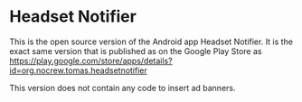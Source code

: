 # Headset Notifier

This is the open source version of the Android app Headset Notifier. It is the exact same
version that is published as on the Google Play Store as
https://play.google.com/store/apps/details?id=org.nocrew.tomas.headsetnotifier

This version does not contain any code to insert ad banners.
